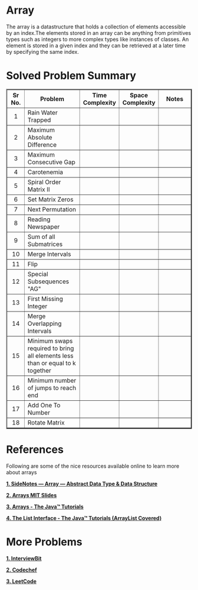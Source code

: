 # Array

The array is a datastructure that holds a collection of elements accessible by an index.The elements stored in an array can be anything from primitives types such as integers to more complex types like instances of classes.
An element is stored in a given index and they can be retrieved at a later time by specifying the same index.

# Solved Problem Summary

<table border="2" align="center">
  
<tr>
  <th width=100>Sr No.</th>
  <th width=500>Problem</th>
  <th width=100>Time Complexity</th>
  <th width=100>Space Complexity</th>
  <th width=500>Notes</th>
</tr>
<tr>
  <td align="center">1</td>
  <td align="left">Rain Water Trapped</td>
  <td align="center"></td>
  <td align="center"></td>
  <td align="center"></td>
</tr>
<tr>
  <td align="center">2</td>
  <td align="left">Maximum Absolute Difference</td>
  <td align="center"></td>
  <td align="center"></td>
  <td align="center"></td>
</tr>
<tr>
  <td align="center">3</td>
  <td align="left">Maximum Consecutive Gap</td>
  <td align="center"></td>
  <td align="center"></td>
  <td align="center"></td>
 </tr>
<tr>
  <td align="center">4</td>
  <td align="left">Carotenemia</td>
  <td align="center"></td>
  <td align="center"></td>
  <td align="center"></td>
 </tr>
 <tr>
  <td align="center">5</td>
  <td align="left">Spiral Order Matrix II</td>
  <td align="center"></td>
  <td align="center"></td>
  <td align="center"></td>
 </tr>
 <tr>
  <td align="center">6</td>
  <td align="left">Set Matrix Zeros</td>
  <td align="center"></td>
  <td align="center"></td>
  <td align="center"></td>
 </tr>
 <tr>
  <td align="center">7</td>
  <td align="left">Next Permutation</td>
  <td align="center"></td>
  <td align="center"></td>
  <td align="center"></td>
 </tr>
 <tr>
  <td align="center">8</td>
  <td align="left">Reading Newspaper</td>
  <td align="center"></td>
  <td align="center"></td>
  <td align="center"></td>
 </tr>
 <tr>
  <td align="center">9</td>
  <td align="left">Sum of all Submatrices</td>
  <td align="center"></td>
  <td align="center"></td>
  <td align="center"></td>
 </tr>
 <tr>
  <td align="center">10</td>
  <td align="left">Merge Intervals</td>
  <td align="center"></td>
  <td align="center"></td>
  <td align="center"></td>
 </tr>
 <tr>
  <td align="center">11</td>
  <td align="left">Flip</td>
  <td align="center"></td>
  <td align="center"></td>
  <td align="center"></td>
 </tr>
 <tr>
  <td align="center">12</td>
  <td align="left">Special Subsequences "AG"</td>
  <td align="center"></td>
  <td align="center"></td>
  <td align="center"></td>
 </tr>
 <tr>
  <td align="center">13</td>
  <td align="left">First Missing Integer</td>
  <td align="center"></td>
  <td align="center"></td>
  <td align="center"></td>
 </tr>
 <tr>
  <td align="center">14</td>
  <td align="left">Merge Overlapping Intervals</td>
  <td align="center"></td>
  <td align="center"></td>
  <td align="center"></td>
 </tr>
 <tr>
  <td align="center">15</td>
  <td align="left">Minimum swaps required to bring all elements less than or equal to k together</td>
  <td align="center"></td>
  <td align="center"></td>
  <td align="center"></td>
 </tr>
 <tr>
  <td align="center">16</td>
  <td align="left">Minimum number of jumps to reach end</td>
  <td align="center"></td>
  <td align="center"></td>
  <td align="center"></td>
 </tr>
 <tr>
  <td align="center">17</td>
  <td align="left">Add One To Number</td>
  <td align="center"></td>
  <td align="center"></td>
  <td align="center"></td>
 </tr>
 <tr>
  <td align="center">18</td>
  <td align="left">Rotate Matrix</td>
  <td align="center"></td>
  <td align="center"></td>
  <td align="center"></td>
 </tr>
</table>

# References

Following are some of the nice resources available online to learn more about arrays

[**1. SideNotes — Array — Abstract Data Type & Data Structure**](https://medium.com/@lucasmagnum/sidenotes-array-abstract-data-type-data-structure-b154140c8305)

[**2. Arrays MIT Slides**](https://ocw.mit.edu/courses/edgerton-center/ec-s01-internet-technology-in-local-and-global-communities-spring-2005-summer-2005/lecture-notes/MITEC_S01S05_l05_arrays.pdf)

[**3. Arrays - The Java™ Tutorials**](https://docs.oracle.com/javase/tutorial/java/nutsandbolts/arrays.html)

[**4. The List Interface - The Java™ Tutorials (ArrayList Covered)**](https://docs.oracle.com/javase/tutorial/collections/interfaces/list.html)

# More Problems

[**1. InterviewBit**](https://www.interviewbit.com/courses/programming/topics/arrays/#problems)

[**2. Codechef**](https://www.codechef.com/tags/problems/array)

[**3. LeetCode**](https://leetcode.com/tag/array/)
